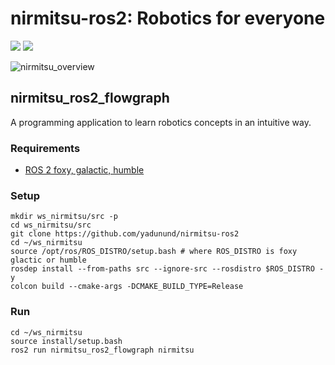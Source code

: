 # nirmitsu-ros2: Robotics for everyone
![](https://github.com/Yadunund/nirmitsu-ros2/workflows/build/badge.svg)
![](https://github.com/Yadunund/nirmitsu-ros2/workflows/style/badge.svg)

![nirmitsu_overview](https://user-images.githubusercontent.com/13482049/188318336-18bad790-d12c-4841-89fa-4f20a38dcebb.png)


## nirmitsu_ros2_flowgraph
A programming application to learn robotics concepts in an intuitive way.

### Requirements
* [ROS 2 foxy, galactic, humble](https://docs.ros.org/en/humble/Installation/Ubuntu-Install-Debians.html)

### Setup
```
mkdir ws_nirmitsu/src -p
cd ws_nirmitsu/src
git clone https://github.com/yadunund/nirmitsu-ros2
cd ~/ws_nirmitsu
source /opt/ros/ROS_DISTRO/setup.bash # where ROS_DISTRO is foxy glactic or humble
rosdep install --from-paths src --ignore-src --rosdistro $ROS_DISTRO -y
colcon build --cmake-args -DCMAKE_BUILD_TYPE=Release
```

### Run
```
cd ~/ws_nirmitsu
source install/setup.bash
ros2 run nirmitsu_ros2_flowgraph nirmitsu
```
